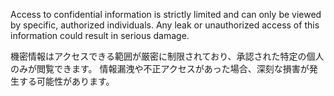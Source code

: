 
Access to confidential information is strictly limited and can only be viewed by specific, authorized individuals.
Any leak or unauthorized access of this information could result in serious damage.

機密情報はアクセスできる範囲が厳密に制限されており、承認された特定の個人のみが閲覧できます。
情報漏洩や不正アクセスがあった場合、深刻な損害が発生する可能性があります。


